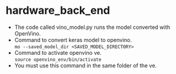 # hardware_back_end

- The code called vino_model.py runs the model converted with OpenVino.
- Command to convert keras model to openvino. <br>
```mo --saved_model_dir <SAVED_MODEL_DIRECTORY>```
- Command to activate openvino ve. <br>
```source openvino_env/bin/activate```<br>
- You must use this command in the same folder of the ve.
